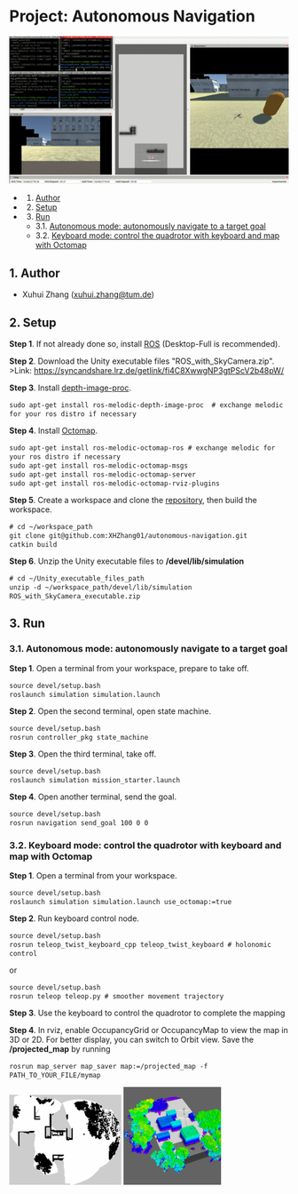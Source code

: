 # Project: Autonomous Navigation


![git_gif](https://github.com/XHZhang01/autonomous-navigation/blob/master/Report/quadrotor_test1.gif)

<!-- vscode-markdown-toc -->
* 1. [Author](#author)
* 2. [Setup](#setup)
* 3. [Run](#run)
    * 3.1. [Autonomous mode: autonomously navigate to a target goal](#autonomous-mode:-autonomously-navigate-to-a-target-goal)
    * 3.2. [Keyboard mode: control the quadrotor with keyboard and map with Octomap](#keyboard-mode:-control-the-quadrotor-with-keyboard-and-map-with-octomap)

<!-- vscode-markdown-toc-config
	numbering=true
	autoSave=true
	/vscode-markdown-toc-config -->
<!-- /vscode-markdown-toc -->


##  1. <a name='author'></a>Author
* Xuhui Zhang (xuhui.zhang@tum.de)

##  2. <a name='setup'></a>Setup

**Step 1**. If not already done so, install [ROS](http://wiki.ros.org/ROS/Installation) (Desktop-Full is recommended).

**Step 2**. Download the Unity executable files "ROS_with_SkyCamera.zip". 
    >Link:  https://syncandshare.lrz.de/getlink/fi4C8XwwgNP3gtPScV2b48pW/
    
**Step 3**. Install [depth-image-proc](http://wiki.ros.org/depth_image_proc).
```shell
sudo apt-get install ros-melodic-depth-image-proc  # exchange melodic for your ros distro if necessary
```


**Step 4**. Install [Octomap](http://wiki.ros.org/octomap).
```shell
sudo apt-get install ros-melodic-octomap-ros # exchange melodic for your ros distro if necessary
sudo apt-get install ros-melodic-octomap-msgs
sudo apt-get install ros-melodic-octomap-server
sudo apt-get install ros-melodic-octomap-rviz-plugins 
```

**Step 5**. Create a workspace and clone the [repository](git@github.com:XHZhang01/autonomous-navigation.git), then build the workspace. 
```shell
# cd ~/workspace_path
git clone git@github.com:XHZhang01/autonomous-navigation.git
catkin build
```
**Step 6**. Unzip the Unity executable files to **/devel/lib/simulation**
```shell
# cd ~/Unity_executable_files_path
unzip -d ~/workspace_path/devel/lib/simulation ROS_with_SkyCamera_executable.zip
```

##  3. <a name='run'></a>Run
###  3.1. <a name='autonomous-mode:-autonomously-navigate-to-a-target-goal'></a>Autonomous mode: autonomously navigate to a target goal

**Step 1**. Open a terminal from your workspace, prepare to take off.
```shell
source devel/setup.bash
roslaunch simulation simulation.launch
```
**Step 2**. Open the second terminal, open state machine.
```shell
source devel/setup.bash
rosrun controller_pkg state_machine 
```

**Step 3**. Open the third terminal, take off.
```shell
source devel/setup.bash
roslaunch simulation mission_starter.launch
```

**Step 4**. Open another terminal, send the goal.

```shell
source devel/setup.bash
rosrun navigation send_goal 100 0 0
```

###  3.2. <a name='keyboard-mode:-control-the-quadrotor-with-keyboard-and-map-with-octomap'></a>Keyboard mode: control the quadrotor with keyboard and map with Octomap

**Step 1**. Open a terminal from your workspace.
```shell
source devel/setup.bash
roslaunch simulation simulation.launch use_octomap:=true
```
**Step 2**. Run keyboard control node.
```shell
source devel/setup.bash
rosrun teleop_twist_keyboard_cpp teleop_twist_keyboard # holonomic control
```
or

```shell
source devel/setup.bash
rosrun teleop teleop.py # smoother movement trajectory
```
**Step 3**. Use the keyboard to control the quadrotor to complete the mapping

**Step 4**. In rviz, enable OccupancyGrid or OccupancyMap to view the map in 3D or 2D. For better display, you can switch to Orbit view. Save the **/projected_map** by running 
```shell
rosrun map_server map_saver map:=/projected_map -f PATH_TO_YOUR_FILE/mymap
```

<img src="https://github.com/XHZhang01/autonomous-navigation/blob/master/Report/projected_map_octomap.png" width = 40% height = 40% />
<img src="https://github.com/XHZhang01/autonomous-navigation/blob/master/Report/3D_Octomap.png" width = 35% height = 35% />

